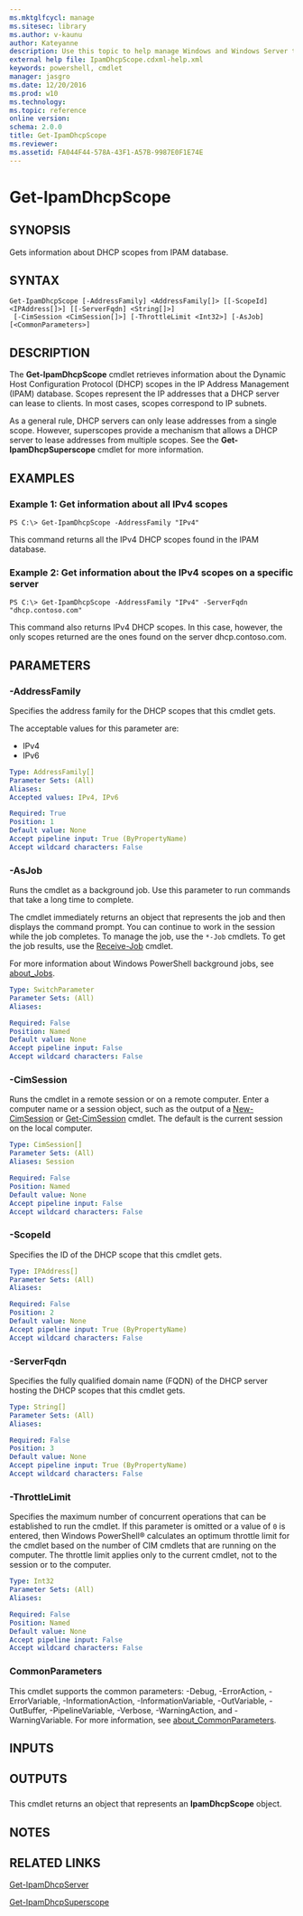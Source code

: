 ```yaml
---
ms.mktglfcycl: manage
ms.sitesec: library
ms.author: v-kaunu
author: Kateyanne
description: Use this topic to help manage Windows and Windows Server technologies with Windows PowerShell.
external help file: IpamDhcpScope.cdxml-help.xml
keywords: powershell, cmdlet
manager: jasgro
ms.date: 12/20/2016
ms.prod: w10
ms.technology: 
ms.topic: reference
online version: 
schema: 2.0.0
title: Get-IpamDhcpScope
ms.reviewer:
ms.assetid: FA044F44-578A-43F1-A57B-9987E0F1E74E
---
```


# Get-IpamDhcpScope

## SYNOPSIS
Gets information about DHCP scopes from IPAM database.

## SYNTAX

```
Get-IpamDhcpScope [-AddressFamily] <AddressFamily[]> [[-ScopeId] <IPAddress[]>] [[-ServerFqdn] <String[]>]
 [-CimSession <CimSession[]>] [-ThrottleLimit <Int32>] [-AsJob] [<CommonParameters>]
```

## DESCRIPTION
The **Get-IpamDhcpScope** cmdlet retrieves information about the Dynamic Host Configuration Protocol (DHCP) scopes in the IP Address Management (IPAM) database.
Scopes represent the IP addresses that a DHCP server can lease to clients.
In most cases, scopes correspond to IP subnets.

As a general rule, DHCP servers can only lease addresses from a single scope.
However, superscopes provide a mechanism that allows a DHCP server to lease addresses from multiple scopes.
See the **Get-IpamDhcpSuperscope** cmdlet for more information.

## EXAMPLES

### Example 1: Get information about all IPv4 scopes
```
PS C:\> Get-IpamDhcpScope -AddressFamily "IPv4"
```

This command returns all the IPv4 DHCP scopes found in the IPAM database.

### Example 2: Get information about the IPv4 scopes on a specific server
```
PS C:\> Get-IpamDhcpScope -AddressFamily "IPv4" -ServerFqdn "dhcp.contoso.com"
```

This command also returns IPv4 DHCP scopes.
In this case, however, the only scopes returned are the ones found on the server dhcp.contoso.com.

## PARAMETERS

### -AddressFamily
Specifies the address family for the DHCP scopes that this cmdlet gets.

The acceptable values for this parameter are:

- IPv4
- IPv6

```yaml
Type: AddressFamily[]
Parameter Sets: (All)
Aliases: 
Accepted values: IPv4, IPv6

Required: True
Position: 1
Default value: None
Accept pipeline input: True (ByPropertyName)
Accept wildcard characters: False
```

### -AsJob
Runs the cmdlet as a background job. Use this parameter to run commands that take a long time to complete. 

The cmdlet immediately returns an object that represents the job and then displays the command prompt. 
You can continue to work in the session while the job completes. 
To manage the job, use the `*-Job` cmdlets. 
To get the job results, use the [Receive-Job](http://go.microsoft.com/fwlink/?LinkID=113372) cmdlet. 

For more information about Windows PowerShell background jobs, see [about_Jobs](http://go.microsoft.com/fwlink/?LinkID=113251).

```yaml
Type: SwitchParameter
Parameter Sets: (All)
Aliases: 

Required: False
Position: Named
Default value: None
Accept pipeline input: False
Accept wildcard characters: False
```

### -CimSession
Runs the cmdlet in a remote session or on a remote computer.
Enter a computer name or a session object, such as the output of a [New-CimSession](http://go.microsoft.com/fwlink/p/?LinkId=227967) or [Get-CimSession](http://go.microsoft.com/fwlink/p/?LinkId=227966) cmdlet.
The default is the current session on the local computer.

```yaml
Type: CimSession[]
Parameter Sets: (All)
Aliases: Session

Required: False
Position: Named
Default value: None
Accept pipeline input: False
Accept wildcard characters: False
```

### -ScopeId
Specifies the ID of the DHCP scope that this cmdlet gets.

```yaml
Type: IPAddress[]
Parameter Sets: (All)
Aliases: 

Required: False
Position: 2
Default value: None
Accept pipeline input: True (ByPropertyName)
Accept wildcard characters: False
```

### -ServerFqdn
Specifies the fully qualified domain name (FQDN) of the DHCP server hosting the DHCP scopes that this cmdlet gets.

```yaml
Type: String[]
Parameter Sets: (All)
Aliases: 

Required: False
Position: 3
Default value: None
Accept pipeline input: True (ByPropertyName)
Accept wildcard characters: False
```

### -ThrottleLimit
Specifies the maximum number of concurrent operations that can be established to run the cmdlet.
If this parameter is omitted or a value of `0` is entered, then Windows PowerShell® calculates an optimum throttle limit for the cmdlet based on the number of CIM cmdlets that are running on the computer.
The throttle limit applies only to the current cmdlet, not to the session or to the computer.

```yaml
Type: Int32
Parameter Sets: (All)
Aliases: 

Required: False
Position: Named
Default value: None
Accept pipeline input: False
Accept wildcard characters: False
```

### CommonParameters
This cmdlet supports the common parameters: -Debug, -ErrorAction, -ErrorVariable, -InformationAction, -InformationVariable, -OutVariable, -OutBuffer, -PipelineVariable, -Verbose, -WarningAction, and -WarningVariable. For more information, see [about_CommonParameters](http://go.microsoft.com/fwlink/?LinkID=113216).

## INPUTS

## OUTPUTS

###  
This cmdlet returns an object that represents an **IpamDhcpScope** object.

## NOTES

## RELATED LINKS

[Get-IpamDhcpServer](./Get-IpamDhcpServer.md)

[Get-IpamDhcpSuperscope](./Get-IpamDhcpSuperscope.md)


